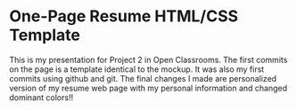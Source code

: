 # One-Page Resume HTML/CSS Template
This is my presentation for Project 2 in Open Classrooms. The first commits on the page is a template identical to the mockup. It was also my first commits using github and git. The final changes I made are personalized version of my resume web page with my personal information and changed dominant colors!!